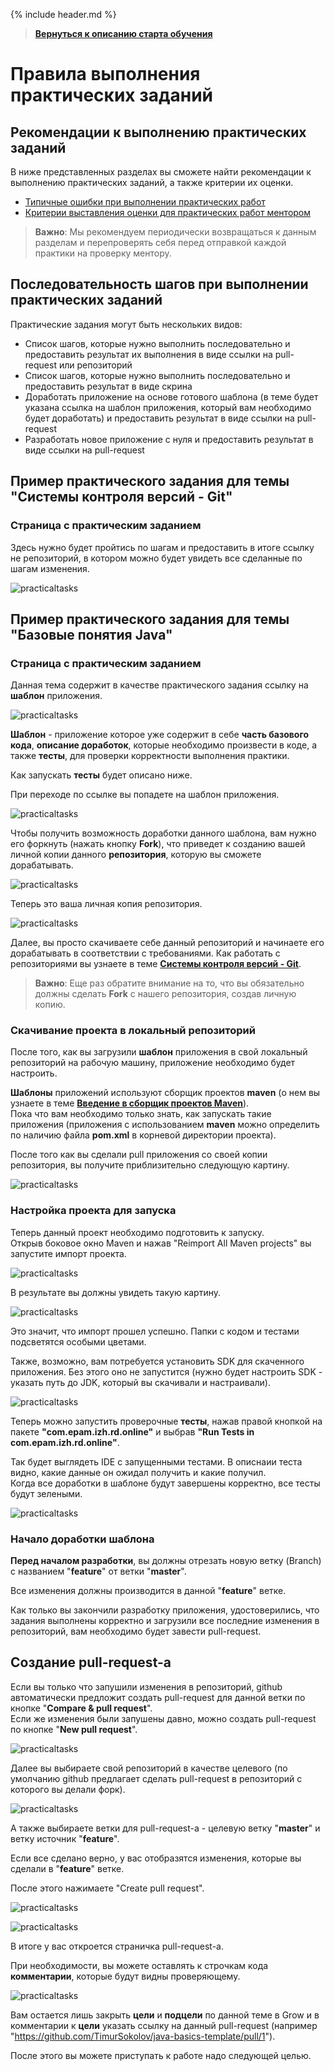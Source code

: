 {% include header.md %}

>
>**[Вернуться к описанию старта обучения]({{site.materialsurl}}general/education_start)**
>

Правила выполнения практических заданий
====================

Рекомендации к выполнению практических заданий
---------------------

В ниже представленных разделах вы сможете найти рекомендации к выполнению практических заданий, а также критерии их оценки.

- [Типичные ошибки при выполнении практических работ]({{site.materialsurl}}general/typical_mistakes)
- [Критерии выставления оценки для практических работ ментором]({{site.materialsurl}}general/practical_tasks_evaluation_rules)

>**Важно**: Мы рекомендуем периодически возвращаться к данным разделам и перепроверять себя перед отправкой каждой практики на проверку ментору.

Последовательность шагов при выполнении практических заданий
---------------------

Практические задания могут быть нескольких видов:
- Список шагов, которые нужно выполнить последовательно и предоставить результат их выполнения в виде ссылки на pull-request или репозиторий
- Список шагов, которые нужно выполнить последовательно и предоставить результат в виде скрина
- Доработать приложение на основе готового шаблона (в теме будет указана ссылка на шаблон приложения, который вам необходимо будет доработать) и предоставить результат в виде ссылки на pull-request
- Разработать новое приложение с нуля и предоставить результат в виде ссылки на pull-request

Пример практического задания для темы "Системы контроля версий - Git"
---------------------
### Страница с практическим заданием
Здесь нужно будет пройтись по шагам и предоставить в итоге ссылку не репозиторий, в котором можно будет увидеть все сделанные по шагам изменения.

![practicaltasks]({{site.materialsurl}}general/img/practical-tasks-example.png)

Пример практического задания для темы "Базовые понятия Java"
---------------------
### Страница с практическим заданием
Данная тема содержит в качестве практического задания ссылку на **шаблон** приложения.

![practicaltasks]({{site.materialsurl}}general/img/practical-tasks-example-template.png)

**Шаблон** - приложение которое уже содержит в себе **часть базового кода**, **описание доработок**, которые необходимо произвести в коде, а также **тесты**, для проверки корректности выполнения практики.

Как запускать **тесты** будет описано ниже.

При переходе по ссылке вы попадете на шаблон приложения.  

![practicaltasks]({{site.materialsurl}}general/img/template-fork-button.png)

Чтобы получить возможность доработки данного шаблона, вам нужно его форкнуть (нажать кнопку **Fork**), что приведет к созданию вашей личной копии данного **репозитория**, которую вы сможете дорабатывать.

![practicaltasks]({{site.materialsurl}}general/img/template-fork-done.png)

Теперь это ваша личная копия репозитория.

![practicaltasks]({{site.materialsurl}}general/img/template-fork-done-repo.png)

Далее, вы просто скачиваете себе данный репозиторий и начинаете его дорабатывать в соответствии с требованиями.
Как работать с репозиториями вы узнаете в теме **[Системы контроля версий - Git]({{site.materialsurl}}git/git)**.

>**Важно**: Еще раз обратите внимание на то, что вы обязательно должны сделать **Fork** с нашего репозитория, создав личную копию.

### Скачивание проекта в локальный репозиторий
После того, как вы загрузили **шаблон** приложения в свой локальный репозиторий на рабочую машину, приложение необходимо будет настроить.

**Шаблоны** приложений используют сборщик проектов **maven** (о нем вы узнаете в теме **[Введение в сборщик проектов Maven]({{site.materialsurl}}maven/maven)**).  
Пока что вам необходимо только знать, как запускать такие приложения (приложения с использованием **maven** можно определить по наличию файла **pom.xml** в корневой директории проекта).

После того как вы сделали pull приложения со своей копии репозитория, вы получите приблизительно следующую картину.

![practicaltasks]({{site.materialsurl}}general/img/template-pulled-to-local.png)

### Настройка проекта для запуска
Теперь данный проект необходимо подготовить к запуску.  
Открыв боковое окно Maven и нажав "Reimport All Maven projects" вы запустите импорт проекта.

![practicaltasks]({{site.materialsurl}}general/img/maven-add.png)

В результате вы должны увидеть такую картину.

![practicaltasks]({{site.materialsurl}}general/img/maven-add-ok.png)

Это значит, что импорт прошел успешно. Папки с кодом и тестами подсветятся особыми цветами.

Также, возможно, вам потребуется установить SDK для скаченного приложения. Без этого оно не запустится (нужно будет настроить SDK - указать путь до JDK, который вы скачивали и настраивали).

![practicaltasks]({{site.materialsurl}}general/img/set-sdk.png)

Теперь можно запустить проверочные **тесты**, нажав правой кнопкой на пакете **"com.epam.izh.rd.online"** и выбрав **"Run Tests in com.epam.izh.rd.online"**.

Так будет выглядеть IDE с запущенными тестами. В описнаии теста видно, какие данные он ожидал получить и какие получил.  
Когда все доработки в шаблоне будут завершены корректно, все тесты будут зелеными.

![practicaltasks]({{site.materialsurl}}general/img/run-tests-results.png)

### Начало доработки шаблона
**Перед началом разработки**, вы должны отрезать новую ветку (Branch) c названием "**feature**" от ветки "**master**".

Все изменения должны производится в данной "**feature**" ветке.

Как только вы закончили разработку приложения, удостоверились, что задания выполнены корректно и загрузили все последние изменения в репозиторий, вам необходимо будет завести pull-request.

Создание pull-request-а
---------------------

Если вы только что запушили изменения в репозиторий, github автоматически предложит создать pull-request для данной ветки по кнопке "**Compare & pull request**".  
Если же изменения были запушены давно, можно создать pull-request по кнопке "**New pull request**".

![practicaltasks]({{site.materialsurl}}general/img/create-pull-request.png)

Далее вы выбираете свой репозиторий в качестве целевого (по умолчанию github предлагает сделать pull-request в репозиторий с которого вы делали форк).

![practicaltasks]({{site.materialsurl}}general/img/create-pull-request-choose-repo.png)

А также выбираете ветки для pull-request-а - целевую ветку "**master**" и ветку источник "**feature**".

Если все сделано верно, у вас отобразятся изменения, которые вы сделали в "**feature**" ветке.

После этого нажимаете "Create pull request".

![practicaltasks]({{site.materialsurl}}general/img/create-pull-request-choose-branch.png)

![practicaltasks]({{site.materialsurl}}general/img/create-pull-request-final.png)

В итоге у вас откроется страничка pull-request-а.

При необходимости, вы можете оставлять к строчкам кода **комментарии**, которые будут видны проверяющему.

![practicaltasks]({{site.materialsurl}}general/img/create-pull-request-comments.png)

Вам остается лишь закрыть **цели** и **подцели** по данной теме в Grow и в комментарии к **цели** указать ссылку на данный pull-request (например "https://github.com/TimurSokolov/java-basics-template/pull/1").

После этого вы можете приступать к работе надо следующей целью.